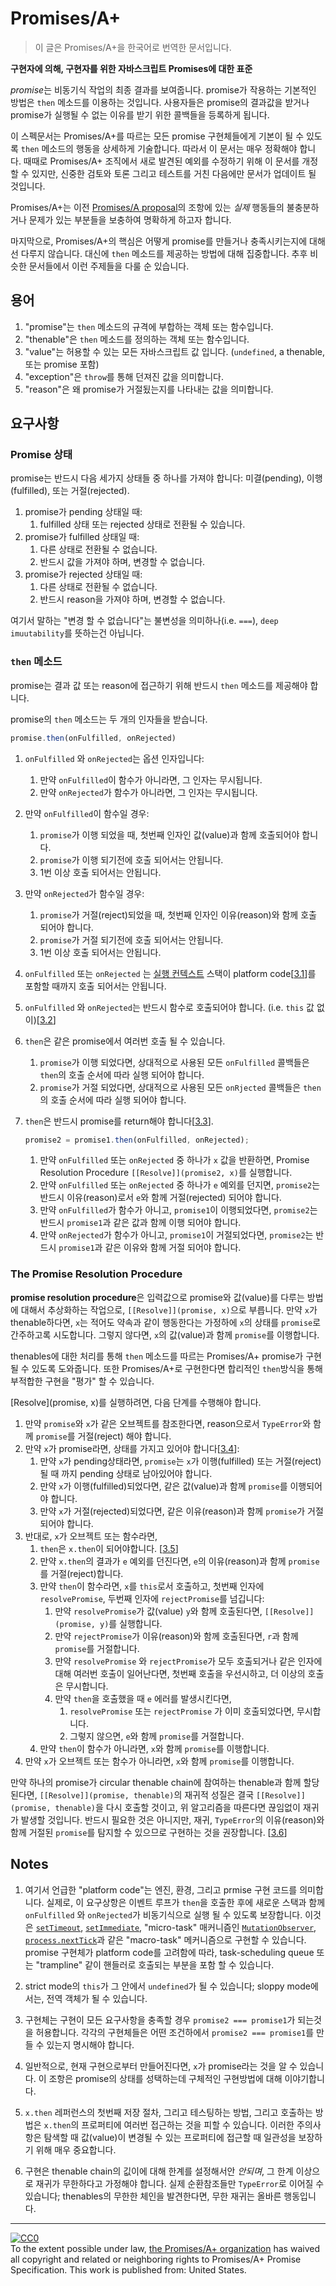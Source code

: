 # Promises/A+

> 이 글은 Promises/A+을 한국어로 번역한 문서입니다.

**구현자에 의해, 구현자를 위한 자바스크립트 Promises에 대한 표준**

*promise*는 비동기식 작업의 최종 결과를 보여줍니다. promise가 작용하는 기본적인 방법은 `then` 메소드를 이용하는 것입니다. 사용자들은 promise의 결과값을 받거나 promise가 실행될 수 없는 이유를 받기 위한 콜백들을 등록하게 됩니다.

이 스펙문서는 Promises/A+를 따르는 모든 promise 구현체들에게 기본이 될 수 있도록 `then` 메소드의 행동을 상세하게 기술합니다. 따라서 이 문서는 매우 정확해야 합니다. 때때로 Promises/A+ 조직에서 새로 발견된 예외를 수정하기 위해 이 문서를 개정할 수 있지만, 신중한 검토와 토론 그리고 테스트를 거친 다음에만 문서가 업데이트 될 것입니다.

Promises/A+는 이전 [Promises/A proposal](http://wiki.commonjs.org/wiki/Promises/A)의 조항에 있는 *실제* 행동들의 불충분하거나 문제가 있는 부분들을 보충하여 명확하게 하고자 합니다.

마지막으로, Promises/A+의 핵심은 어떻게 promise를 만들거나 충족시키는지에 대해선 다루지 않습니다. 대신에 `then` 메소드를 제공하는 방법에 대해 집중합니다. 추후 비슷한 문서들에서 이런 주제들을 다룰 순 있습니다.

## 용어

1. "promise"는 `then` 메소드의 규격에 부합하는 객체 또는 함수입니다.
1. "thenable"은 `then` 메소드를 정의하는 객체 또는 함수입니다. 
1. "value"는 허용할 수 있는 모든 자바스크립트 값 입니다. (`undefined`, a thenable, 또는 promise 포함)
1. "exception"은 `throw`를 통해 던져진 값을 의미합니다.
1. "reason"은 왜 promise가 거절됬는지를 나타내는 값을 의미합니다.

## 요구사항

### Promise 상태

promise는 반드시 다음 세가지 상태들 중 하나를 가져야 합니다: 미결(pending), 이행(fulfilled), 또는 거절(rejected).

1. promise가 pending 상태일 때:
    1. fulfilled 상태 또는 rejected 상태로 전환될 수 있습니다.
1. promise가 fulfilled 상태일 때:
    1. 다른 상태로 전환될 수 없습니다.
    1. 반드시 값을 가져야 하며, 변경할 수 없습니다.
1. promise가 rejected 상태일 때:
    1. 다른 상태로 전환될 수 없습니다.
    1. 반드시 reason을 가져야 하며, 변경할 수 없습니다.

여기서 말하는 "변경 할 수 없습니다"는 불변성을 의미하나(i.e. `===`), `deep imuutability`를 뜻하는건 아닙니다.

### `then` 메소드

promise는 결과 값 또는 reason에 접근하기 위해 반드시 `then` 메소드를 제공해야 합니다.

promise의 `then` 메소드는 두 개의 인자들을 받습니다.

```js
promise.then(onFulfilled, onRejected)
```
1. `onFulfilled` 와 `onRejected`는 옵션 인자입니다:
    1. 만약 `onFulfilled`이 함수가 아니라면, 그 인자는 무시됩니다.
    1. 만약 `onRejected`가 함수가 아니라면, 그 인자는 무시됩니다.
1. 만약 `onFulfilled`이 함수일 경우:
    1. `promise`가 이행 되었을 때, 첫번째 인자인 값(value)과 함께 호출되어야 합니다.
    1. `promise`가 이행 되기전에 호출 되어서는 안됩니다.
    1. 1번 이상 호출 되어서는 안됩니다.
1. 만약 `onRejected`가 함수일 경우:
    1. `promise`가 거절(reject)되었을 때, 첫번째 인자인 이유(reason)와 함께 호출 되어야 합니다.
    1. `promise`가 거절 되기전에 호출 되어서는 안됩니다.
    1. 1번 이상 호출 되어서는 안됩니다.
1. `onFulfilled` 또는 `onRejected` 는 [실행 컨텍스트](https://es5.github.io/#x10.3) 스택이 platform code[[3.1](#notes)]를 포함할 때까지 호출 되어서는 안됩니다.
1. `onFulfilled` 와 `onRejected`는 반드시 함수로 호출되어야 합니다. (i.e. `this` 값 없이)[[3.2](#notes)]
1. `then`은 같은 promise에서 여러번 호출 될 수 있습니다.
    1. `promise`가 이행 되었다면, 상대적으로 사용된 모든 `onFulfilled` 콜백들은 `then`의 호출 순서에 따라 실행 되어야 합니다.
    1. `promise`가 거절 되었다면, 상대적으로 사용된 모든 `onRjected` 콜백들은 `then`의 호출 순서에 따라 실행 되어야 합니다.
1. `then`은 반드시 promise를 return해야 합니다[[3.3](#notes)].

    ```js
    promise2 = promise1.then(onFulfilled, onRejected);
    ```
    
    1. 만약 `onFulfilled` 또는 `onRejected` 중 하나가 `x` 값을 반환하면, Promise Resolution Procedure `[[Resolve]](promise2, x)`를 실행합니다.
    1. 만약 `onFulfilled` 또는 `onRejected` 중 하나가 `e` 예외를 던지면, `promise2`는 반드시 이유(reason)로서 `e`와 함께 거절(rejected) 되어야 합니다.
    1. 만약 `onFulfilled`가 함수가 아니고, `promise1`이 이행되었다면, `promise2`는 반드시 `promise1`과 같은 값과 함께 이행 되어야 합니다.
    1. 만약 `onRejected`가 함수가 아니고, `promise1`이 거절되었다면, `promise2`는 반드시 `promise1`과 같은 이유와 함께 거절 되어야 합니다.
    
### The Promise Resolution Procedure

**promise resolution procedure**은 입력값으로 promise와 값(value)를 다루는 방법에 대해서 추상화하는 작업으로, `[[Resolve]](promise, x)`으로 부릅니다. 만약 `x`가 thenable하다면, `x`는 적어도 약속과 같이 행동한다는 가정하에 `x`의 상태를 `promise`로 간주하고록 시도합니다. 그렇지 않다면, `x`의 값(value)과 함께 `promise`를 이행합니다.

thenables에 대한 처리를 통해 `then` 메소드를 따르는 Promises/A+ promise가 구현될 수 있도록 도와줍니다. 또한 Promises/A+로 구현한다면 합리적인 `then`방식을 통해 부적합한 구현을 "평가" 할 수 있습니다.

[Resolve](promise, x)를 실행하려면, 다음 단계를 수행해야 합니다.

1. 만약 `promise`와 `x`가 같은 오브젝트를 참조한다면, reason으로서 `TypeError`와 함께 `promise`를 거절(reject) 해야 합니다.
1. 만약 `x`가 promise라면, 상태를 가지고 있어야 합니다[[3.4](#notes)]:
    1. 만약 `x`가 pending상태라면, `promise`는 `x`가 이행(fulfilled) 또는 거절(reject)될 때 까지 pending 상태로 남아있어야 합니다.
    1. 만약 `x`가 이행(fulfilled)되었다면, 같은 값(value)과 함께 `promise`를 이행되어야 합니다.
    1. 만약 `x`가 거절(rejected)되었다면, 같은 이유(reason)과 함께 `promise`가 거절되어야 합니다.
1. 반대로, `x`가 오브젝트 또는 함수라면,
    1. `then`은 `x.then`이 되어야합니다. [[3.5](#notes)]
    1. 만약 `x.then`의 결과가 `e` 예외를 던진다면, `e`의 이유(reason)과 함께 `promise`를 거절(reject)합니다.
    1. 만약 `then`이 함수라면, `x`를 `this`로서 호출하고, 첫번째 인자에 `resolvePromise`, 두번째 인자에 `rejectPromise`를 넘깁니다:
        1. 만약 `resolvePromise`가 값(value) `y`와 함께 호출된다면, `[[Resolve]](promise, y)`를 실행합니다.
        1. 만약 `rejectPromise`가 이유(reason)와 함께 호출된다면, `r`과 함께 `promise`를 거절합니다.
        1. 만약 `resolvePromise` 와 `rejectPromise`가 모두 호출되거나 같은 인자에 대해 여러번 호출이 일어난다면, 첫번째 호출을 우선시하고, 더 이상의 호출은 무시합니다.
        1. 만약 `then`을 호출했을 때 `e` 에러를 발생시킨다면,
            1. `resolvePromise` 또는 `rejectPromise` 가 이미 호출되었다면, 무시합니다.
            2. 그렇지 않으면, `e`와 함께 `promise`를 거절합니다.
    1. 만약 `then`이 함수가 아니라면, `x`와 함께 `promise`를 이행합니다.
1. 만약 `x`가 오브젝트 또는 함수가 아니라면, `x`와 함께 `promise`를 이행합니다.

만약 하나의 promise가 circular thenable chain에 참여하는 thenable과 함께 할당 된다면, `[[Resolve]](promise, thenable)`의 재귀적 성질은 결국 `[[Resolve]](promise, thenable)`을 다시 호출할 것이고, 위 알고리즘을 따른다면 끊임없이 재귀가 발생할 것입니다. 반드시 필요한 것은 아니지만, 재귀, `TypeError`의 이유(reason)와 함께 거절된 `promise`를 탐지할 수 있으므로 구현하는 것을 권장합니다. [[3.6](#notes)]

## Notes

1. 여기서 언급한 "platform code"는 엔진, 환경, 그리고 prmise 구현 코드를 의미합니다. 실제로, 이 요구상항은 이벤트 루프가 `then`을 호출한 후에 새로운 스택과 함께 `onFulfilled` 와 `onRejected`가 비동기식으로 실행 될 수 있도록 보장합니다. 이것은 [`setTimeout`](https://html.spec.whatwg.org/multipage/webappapis.html#timers), [`setImmediate`](https://dvcs.w3.org/hg/webperf/raw-file/tip/specs/setImmediate/Overview.html#processingmodel), "micro-task" 매커니즘인 [`MutationObserver`](https://dom.spec.whatwg.org/#interface-mutationobserver), [`process.nextTick`](http://nodejs.org/api/process.html#process_process_nexttick_callback)과 같은 "macro-task" 메커니즘으로 구현할 수 있습니다. promise 구현체가 platform code를 고려함에 따라, task-scheduling queue 또는 "trampline" 같이 핸들러로 호출되는 부분을 포함 할 수 있습니다.

1. strict mode의 `this`가 그 안에서 `undefined`가 될 수 있습니다; sloppy mode에서는, 전역 객체가 될 수 있습니다.

1. 구현체는 구현이 모든 요구사항을 충족할 경우 `promise2 === promise1`가 되는것을 허용합니다. 각각의 구현체들은 어떤 조건하에서 `promise2 === promise1`를 만들 수 있는지 명시해야 합니다.

1. 일반적으로, 현재 구현으로부터 만들어진다면, `x`가 promise라는 것을 알 수 있습니다. 이 조항은 promise의 상태를 성택하는데 구체적인 구현방법에 대해 이야기합니다.

1. `x.then` 레퍼런스의 첫번째 저장 절차, 그리고 테스팅하는 방법, 그리고 호출하는 방법은 `x.then`의 프로퍼티에 여러번 접근하는 것을 피할 수 있습니다. 이러한 주의사항은 탐색할 때 값(value)이 변경될 수 있는 프로퍼티에 접근할 때 일관성을 보장하기 위해 매우 중요합니다.

1. 구현은 thenable chain의 깂이에 대해 한계를 설정해서안 *안되며*, 그 한계 이상으로 재귀가 무한하다고 가정해야 합니다. 실제 순환참조들만 `TypeError`로 이어질 수 있습니다; thenables의 무한한 체인을 발견한다면, 무한 재귀는 올바른 행동입니다.

---

<p xmlns:dct="http://purl.org/dc/terms/" xmlns:vcard="http://www.w3.org/2001/vcard-rdf/3.0#">
  <a rel="license"
     href="https://creativecommons.org/publicdomain/zero/1.0/">
    <img src="https://i.creativecommons.org/p/zero/1.0/88x31.png" style="border-style: none;" alt="CC0" />
  </a>
  <br />
  To the extent possible under law,
  <a rel="dct:publisher"
     href="https://github.com/promises-aplus">
    <span property="dct:title">the Promises/A+ organization</span></a>
  has waived all copyright and related or neighboring rights to
  <span property="dct:title">Promises/A+ Promise Specification</span>.
This work is published from:
<span property="vcard:Country" datatype="dct:ISO3166"
      content="US" about="https://github.com/promises-aplus">
  United States</span>.
</p>
